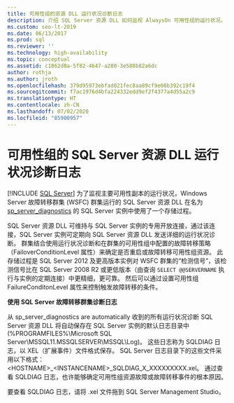```yaml
---
title: 可用性组的资源 DLL 运行状况诊断日志
description: 介绍 SQL Server 资源 DLL 如何监视 AlwaysOn 可用性组的运行状况。
ms.custom: seo-lt-2019
ms.date: 06/13/2017
ms.prod: sql
ms.reviewer: ''
ms.technology: high-availability
ms.topic: conceptual
ms.assetid: c1862d8a-5f82-4647-a280-3e588b82a6dc
author: rothja
ms.author: jroth
ms.openlocfilehash: 379d95973ebfad021fec8aa89cf9e06b392c19f4
ms.sourcegitcommit: f7ac1976d4bfa224332edd9ef2f4377a4d55a2c9
ms.translationtype: HT
ms.contentlocale: zh-CN
ms.lasthandoff: 07/02/2020
ms.locfileid: "85900957"
---
```

# <a name="sql-server-resource-dll-health-diagnostic-logs-for-availability-groups"></a>可用性组的 SQL Server 资源 DLL 运行状况诊断日志
[!INCLUDE [SQL Server](../../../includes/applies-to-version/sqlserver.md)]
  为了监视主要可用性副本的运行状况，Windows Server 故障转移群集 (WSFC) 群集运行的 SQL Server 资源 DLL 在名为 [sp_server_diagnostics](~/relational-databases/system-stored-procedures/sp-server-diagnostics-transact-sql.md) 的 SQL Server 实例中使用了一个存储过程。  
  
 SQL Server 资源 DLL 可维持与 SQL Server 实例的专用开放连接，通过该连接，SQL Server 实例可定期向 SQL Server 资源 DLL 发送详细的运行状况诊断。 群集结合使用运行状况诊断和在群集的可用性组中配置的故障转移策略（FailoverConditionLevel 属性）来确定是否重启或故障转移可用性组资源。 此存储过程是 SQL Server 2012 及更高版本实例对 WSFC 群集的“检测信号”，该检测信号比在 SQL Server 2008 R2 或更低版本（由查询 `SELECT @@SERVERNAME` 执行与实例的定期连接）中更精细，更可靠。 然后可以通过设置可用性组 FailureConditonLevel 属性来控制触发故障转移的条件。  
  
 **使用 SQL Server 故障转移群集诊断日志**
 
 从 sp_server_diagnostics are automatically 收到的所有运行状况诊断 SQL Server 资源 DLL 将自动保存在 SQL Server 实例的默认日志目录中 (%PROGRAMFILES%\Microsoft SQL Server\MSSQL11.MSSQLSERVER\MSSQL\Log)。 这些日志称为 SQLDIAG 日志，以 XEL（扩展事件）文件格式保存。 SQL Server 日志目录下的这些文件采用以下格式：\<HOSTNAME>_\<INSTANCENAME>_SQLDIAG_X_XXXXXXXXX.xel。 通过查看 SQLDIAG 日志，也许能够确定可用性组资源故障或故障转移事件的根本原因。  
  
 要查看 SQLDIAG 日志，请将 .xel 文件拖到 SQL Server Management Studio。  
  
  
